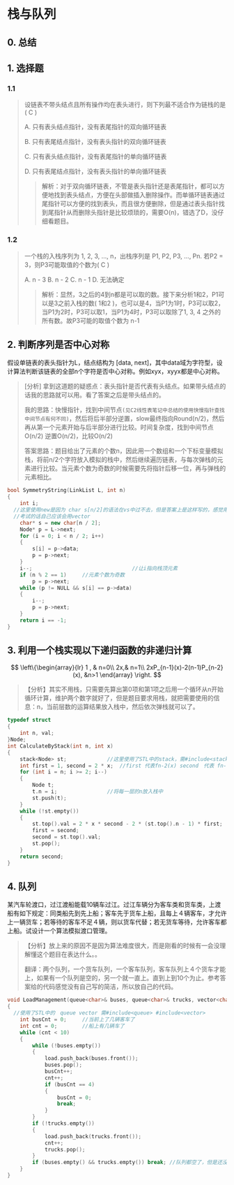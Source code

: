 # 栈与队列

## 0. 总结

## 1. 选择题

### 1.1 

> 设链表不带头结点且所有操作均在表头进行，则下列最不适合作为链栈的是( C )
>
> A. 只有表头结点指针，没有表尾指针的双向循环链表
>
> B. 只有表尾结点指针，没有表头指针的双向循环链表
>
> C. 只有表头结点指针，没有表尾指针的单向循环链表
>
> D. 只有表尾结点指针，没有表头指针的单向循环链表
>
> > 解析：对于双向循环链表，不管是表头指针还是表尾指针，都可以方便地找到表头结点，方便在头部做插入删除操作。而单循环链表通过尾指针可以方便的找到表头，而且很方便删除，但是通过表头指针找到尾指针从而删除头指针是比较烦琐的，需要O(n)，错选了D，没仔细看题目。

### 1.2

> 一个栈的入栈序列为 1, 2, 3, ..., n，出栈序列是 P1, P2, P3, ..., Pn. 若P2 = 3，则P3可能取值的个数为( C )
>
> A. n - 3     B. n - 2     C. n - 1     D. 无法确定
>
> > 解析：显然，3之后的4到n都是可以取的数。接下来分析1和2，P1可以是3之前入栈的数( 1和2 )，也可以是4，当P1为1时，P3可以取2，当P1为2时，P3可以取1，当P1为4时，P3可以取除了1, 3, 4 之外的所有数。故P3可能的取值个数为 n-1

## 2. 判断序列是否中心对称

假设单链表的表头指针为L，结点结构为 [data, next]，其中data域为字符型，设计算法判断该链表的全部n个字符是否中心对称。例如xyx，xyyx都是中心对称。

> [分析] 拿到这道题的疑惑点：表头指针是否代表有头结点。如果带头结点的话我的思路就可以用。看了答案之后是带头结点的。
>
> 我的思路：快慢指针，找到中间节点`(见C2线性表笔记中总结的使用快慢指针查找中间节点有何不同)`，然后将后半部分逆置，slow最终指向Round(n/2)，然后再从第一个元素开始与后半部分进行比较。时间复杂度，找到中间节点 O(n/2) 逆置O(n/2)，比较O(n/2)
>
> 答案思路：题目给出了元素的个数n，因此用一个数组和一个下标变量模拟栈，将前n/2个字符放入模拟的栈中，然后继续遍历链表，与每次弹栈的元素进行比较。当元素个数为奇数的时候需要先将指针后移一位，再与弹栈的元素相比。

```c++
bool SymmetryString(LinkList L, int n)
{
	int i;
  //这里使用new是因为 char s[n/2]的语法在vs中过不去，但是答案上是这样写的，感觉用vector也可以。
  //考试的话自己应该会用vector
	char* s = new char[n / 2];		
	Node* p = L->next;
	for (i = 0; i < n / 2; i++)
	{
		s[i] = p->data;
		p = p->next;
	}
	i--;								//让i指向栈顶元素
	if (n % 2 == 1)		//元素个数为奇数
		p = p->next;
	while (p != NULL && s[i] == p->data)
	{
		i--;
		p = p->next;
	}
	return i == -1;
}
```

## 3. 利用一个栈实现以下递归函数的非递归计算

$$
\left\{\begin{array}{lr}
1 ,  &  n=0\\
2x,& n=1\\
2xP_{n-1}(x)-2(n-1)P_{n-2}(x), &n>1
\end{array}
\right.
$$

> 【分析】其实不用栈，只需要先算出第0项和第1项之后用一个循环从n开始循环计算，维护两个数字就好了，但是题目要求用栈，就把需要使用的信息：n，当前层数的运算结果放入栈中，然后依次弹栈就可以了。

```c++
typedef struct
{
	int n, val;
}Node;
int CalculateByStack(int n, int x)
{
	stack<Node> st;				//这里使用了STL中的stack，需#include<stack>
	int first = 1, second = 2 * x;	//first 代表fn-2(x) second　代表 fn-1(x) 
	for (int i = n; i >= 2; i--)
	{
		Node t;
		t.n = i;				//将每一层的n放入栈中
		st.push(t);
	}
	while (!st.empty())
	{
		st.top().val = 2 * x * second - 2 * (st.top().n - 1) * first;
		first = second;
		second = st.top().val;
		st.pop();
	}
	return second;
}
```

## 4. 队列

某汽车轮渡口，过江渡船能载10辆车过江。过江车辆分为客车类和货车类，上渡船有如下规定：同类船先到先上船；客车先于货车上船，且每上４辆客车，才允许上一辆货车；若等待的客车不足４辆，则以货车代替；若无货车等待，允许客车都上船。试设计一个算法模拟渡口管理。

> 【分析】放上来的原因不是因为算法难度很大，而是刚看的时候有一会没理解懂这个题目在表达什么。。
>
> 翻译：两个队列，一个货车队列，一个客车队列，客车队列上４个货车才能上，如果有一个队列是空的，另一个就一直上。直到上到10个为止。参考答案给的代码感觉没有自己写的简洁，所以放自己的代码。

```c++
void LoadManagement(queue<char>& buses, queue<char>& trucks, vector<char>& load)
{
  //使用了STL中的　queue vector 需#include<queue> #include<vector>
	int busCnt = 0;		//当前上了几辆客车了
	int cnt = 0;		//船上有几辆车了
	while (cnt < 10)
	{
		while (!buses.empty())
		{
			load.push_back(buses.front());
			buses.pop();
			busCnt++;
			cnt++;
			if (busCnt == 4)
			{
				busCnt = 0;
				break;
			}
		}
		if (!trucks.empty())
		{
			load.push_back(trucks.front());
			cnt++;
			trucks.pop();
		}
		if (buses.empty() && trucks.empty()) break;	//队列都空了，但是还没上够10辆车
	}
}
```

